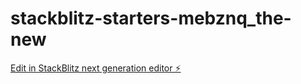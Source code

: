 # stackblitz-starters-mebznq_the-new

[Edit in StackBlitz next generation editor ⚡️](https://stackblitz.com/~/github.com/digitalrebel85/stackblitz-starters-mebznq_the-new)